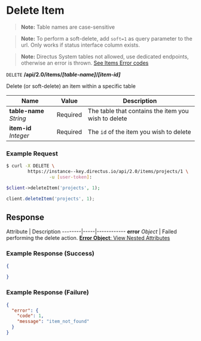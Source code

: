 # Delete Item

> **Note:** Table names are case-sensitive

> **Note:** To perform a soft-delete, add `soft=1` as query parameter to the url. Only works if status interface column exists.

> **Note:** Directus System tables not allowed, use dedicated endpoints, otherwise an error is thrown. [See Items Error codes](/errors/items.md)

<span class="request">`DELETE` **/api/2.0/items/_[table-name]_/_[item-id]_**</span>

<span class="description">Delete (or soft-delete) an item within a specific table</span>

<span class="arguments">Name</span> | Value | Description
--------|-----|------------
**table-name** _String_ | <span class="required">Required</span> | The table that contains the item you wish to delete
**item-id** _Integer_ | <span class="required">Required</span> | The `id` of the item you wish to delete

### Example Request

```bash
$ curl -X DELETE \
        https://instance--key.directus.io/api/2.0/items/projects/1 \
                -u [user-token]:
```

```php
$client->deleteItem('projects', 1);
```

```javascript
client.deleteItem('projects', 1);
```

## Response

<span class="attributes">Attribute</span> | Description
--------|-----|------------
<span class="custom">**error**</span> _Object_ | Failed performing the delete action. [**Error Object**: View Nested Attributes](/overview/objects-model.md#error-object)

### Example Response (Success)

```json
{
  
}
```

### Example Response (Failure)

```json
{
  "error": {
    "code": 1,
    "message": "item_not_found"
  }
}
```
